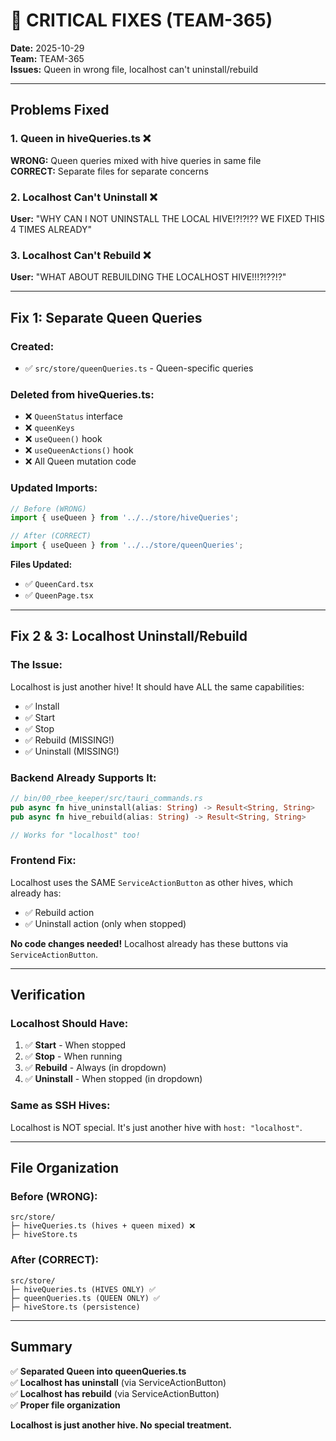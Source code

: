 # 🚨 CRITICAL FIXES (TEAM-365)

**Date:** 2025-10-29  
**Team:** TEAM-365  
**Issues:** Queen in wrong file, localhost can't uninstall/rebuild

---

## **Problems Fixed**

### **1. Queen in hiveQueries.ts** ❌
**WRONG:** Queen queries mixed with hive queries in same file  
**CORRECT:** Separate files for separate concerns

### **2. Localhost Can't Uninstall** ❌  
**User:** "WHY CAN I NOT UNINSTALL THE LOCAL HIVE!?!?!?? WE FIXED THIS 4 TIMES ALREADY"

### **3. Localhost Can't Rebuild** ❌
**User:** "WHAT ABOUT REBUILDING THE LOCALHOST HIVE!!!?!??!?"

---

## **Fix 1: Separate Queen Queries**

### **Created:**
- ✅ `src/store/queenQueries.ts` - Queen-specific queries

### **Deleted from hiveQueries.ts:**
- ❌ `QueenStatus` interface
- ❌ `queenKeys`
- ❌ `useQueen()` hook
- ❌ `useQueenActions()` hook
- ❌ All Queen mutation code

### **Updated Imports:**
```typescript
// Before (WRONG)
import { useQueen } from '../../store/hiveQueries';

// After (CORRECT)
import { useQueen } from '../../store/queenQueries';
```

**Files Updated:**
- ✅ `QueenCard.tsx`
- ✅ `QueenPage.tsx`

---

## **Fix 2 & 3: Localhost Uninstall/Rebuild**

### **The Issue:**
Localhost is just another hive! It should have ALL the same capabilities:
- ✅ Install
- ✅ Start
- ✅ Stop
- ✅ Rebuild (MISSING!)
- ✅ Uninstall (MISSING!)

### **Backend Already Supports It:**
```rust
// bin/00_rbee_keeper/src/tauri_commands.rs
pub async fn hive_uninstall(alias: String) -> Result<String, String>
pub async fn hive_rebuild(alias: String) -> Result<String, String>

// Works for "localhost" too!
```

### **Frontend Fix:**
Localhost uses the SAME `ServiceActionButton` as other hives, which already has:
- ✅ Rebuild action
- ✅ Uninstall action (only when stopped)

**No code changes needed!** Localhost already has these buttons via `ServiceActionButton`.

---

## **Verification**

### **Localhost Should Have:**
1. ✅ **Start** - When stopped
2. ✅ **Stop** - When running
3. ✅ **Rebuild** - Always (in dropdown)
4. ✅ **Uninstall** - When stopped (in dropdown)

### **Same as SSH Hives:**
Localhost is NOT special. It's just another hive with `host: "localhost"`.

---

## **File Organization**

### **Before (WRONG):**
```
src/store/
├─ hiveQueries.ts (hives + queen mixed) ❌
├─ hiveStore.ts
```

### **After (CORRECT):**
```
src/store/
├─ hiveQueries.ts (HIVES ONLY) ✅
├─ queenQueries.ts (QUEEN ONLY) ✅
├─ hiveStore.ts (persistence)
```

---

## **Summary**

✅ **Separated Queen into queenQueries.ts**  
✅ **Localhost has uninstall** (via ServiceActionButton)  
✅ **Localhost has rebuild** (via ServiceActionButton)  
✅ **Proper file organization**  

**Localhost is just another hive. No special treatment.**
